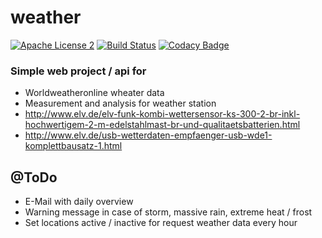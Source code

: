 # weather

[![Apache License 2](https://img.shields.io/badge/license-ASF2-blue.svg)](https://www.apache.org/licenses/LICENSE-2.0.txt)
[![Build Status](https://travis-ci.org/spezialmann/weather.svg?branch=master)](https://travis-ci.org/spezialmann/weather)
[![Codacy Badge](https://api.codacy.com/project/badge/Grade/91ebfefd316d48828464163f9fe9a7df)](https://www.codacy.com/app/spezialmann/weather?utm_source=github.com&utm_medium=referral&utm_content=spezialmann/weather&utm_campaign=badger)

### Simple web project / api for
 
- Worldweatheronline wheater data
- Measurement and analysis for weather station
- http://www.elv.de/elv-funk-kombi-wettersensor-ks-300-2-br-inkl-hochwertigem-2-m-edelstahlmast-br-und-qualitaetsbatterien.html
- http://www.elv.de/usb-wetterdaten-empfaenger-usb-wde1-komplettbausatz-1.html 

## @ToDo
- E-Mail with daily overview
- Warning message in case of storm, massive rain, extreme heat / frost  
- Set locations active / inactive for request weather data every hour 
